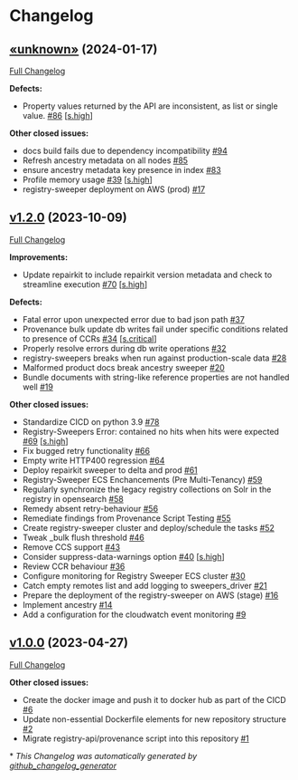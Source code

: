 # Changelog

## [«unknown»](https://github.com/NASA-PDS/registry-sweepers/tree/«unknown») (2024-01-17)

[Full Changelog](https://github.com/NASA-PDS/registry-sweepers/compare/v1.2.0...«unknown»)

**Defects:**

- Property values returned by the API are inconsistent, as list or single value. [\#86](https://github.com/NASA-PDS/registry-sweepers/issues/86) [[s.high](https://github.com/NASA-PDS/registry-sweepers/labels/s.high)]

**Other closed issues:**

- docs build fails due to dependency incompatibility [\#94](https://github.com/NASA-PDS/registry-sweepers/issues/94)
- Refresh ancestry metadata on all nodes [\#85](https://github.com/NASA-PDS/registry-sweepers/issues/85)
- ensure ancestry metadata key presence in index [\#83](https://github.com/NASA-PDS/registry-sweepers/issues/83)
- Profile memory usage [\#39](https://github.com/NASA-PDS/registry-sweepers/issues/39) [[s.high](https://github.com/NASA-PDS/registry-sweepers/labels/s.high)]
- registry-sweeper deployment on AWS \(prod\) [\#17](https://github.com/NASA-PDS/registry-sweepers/issues/17)

## [v1.2.0](https://github.com/NASA-PDS/registry-sweepers/tree/v1.2.0) (2023-10-09)

[Full Changelog](https://github.com/NASA-PDS/registry-sweepers/compare/v1.0.0...v1.2.0)

**Improvements:**

- Update repairkit to include repairkit version metadata and check to streamline execution [\#70](https://github.com/NASA-PDS/registry-sweepers/issues/70) [[s.high](https://github.com/NASA-PDS/registry-sweepers/labels/s.high)]

**Defects:**

- Fatal error upon unexpected error due to bad json path [\#37](https://github.com/NASA-PDS/registry-sweepers/issues/37)
- Provenance bulk update db writes fail under specific conditions related to presence of CCRs [\#34](https://github.com/NASA-PDS/registry-sweepers/issues/34) [[s.critical](https://github.com/NASA-PDS/registry-sweepers/labels/s.critical)]
- Properly resolve errors during db write operations [\#32](https://github.com/NASA-PDS/registry-sweepers/issues/32)
- registry-sweepers breaks when run against production-scale data [\#28](https://github.com/NASA-PDS/registry-sweepers/issues/28)
- Malformed product docs break ancestry sweeper [\#20](https://github.com/NASA-PDS/registry-sweepers/issues/20)
- Bundle documents with string-like reference properties are not handled well [\#19](https://github.com/NASA-PDS/registry-sweepers/issues/19)

**Other closed issues:**

- Standardize CICD on python 3.9 [\#78](https://github.com/NASA-PDS/registry-sweepers/issues/78)
- Registry-Sweepers Error: contained no hits when hits were expected [\#69](https://github.com/NASA-PDS/registry-sweepers/issues/69) [[s.high](https://github.com/NASA-PDS/registry-sweepers/labels/s.high)]
- Fix bugged retry functionality [\#66](https://github.com/NASA-PDS/registry-sweepers/issues/66)
- Empty write HTTP400 regression [\#64](https://github.com/NASA-PDS/registry-sweepers/issues/64)
- Deploy repairkit sweeper to delta and prod [\#61](https://github.com/NASA-PDS/registry-sweepers/issues/61)
- Registry-Sweeper ECS Enchancements \(Pre Multi-Tenancy\) [\#59](https://github.com/NASA-PDS/registry-sweepers/issues/59)
- Regularly synchronize the legacy registry collections on Solr in the registry in opensearch [\#58](https://github.com/NASA-PDS/registry-sweepers/issues/58)
- Remedy absent retry-behaviour [\#56](https://github.com/NASA-PDS/registry-sweepers/issues/56)
- Remediate findings from Provenance Script Testing [\#55](https://github.com/NASA-PDS/registry-sweepers/issues/55)
- Create registry-sweeper cluster and deploy/schedule the tasks [\#52](https://github.com/NASA-PDS/registry-sweepers/issues/52)
- Tweak \_bulk flush threshold [\#46](https://github.com/NASA-PDS/registry-sweepers/issues/46)
- Remove CCS support [\#43](https://github.com/NASA-PDS/registry-sweepers/issues/43)
- Consider suppress-data-warnings option [\#40](https://github.com/NASA-PDS/registry-sweepers/issues/40) [[s.high](https://github.com/NASA-PDS/registry-sweepers/labels/s.high)]
- Review CCR behaviour [\#36](https://github.com/NASA-PDS/registry-sweepers/issues/36)
- Configure monitoring for Registry Sweeper ECS cluster [\#30](https://github.com/NASA-PDS/registry-sweepers/issues/30)
- Catch empty remotes list and add logging to sweepers\_driver [\#21](https://github.com/NASA-PDS/registry-sweepers/issues/21)
- Prepare the deployment of the registry-sweeper on AWS \(stage\) [\#16](https://github.com/NASA-PDS/registry-sweepers/issues/16)
- Implement ancestry [\#14](https://github.com/NASA-PDS/registry-sweepers/issues/14)
- Add a configuration for the cloudwatch event monitoring  [\#9](https://github.com/NASA-PDS/registry-sweepers/issues/9)

## [v1.0.0](https://github.com/NASA-PDS/registry-sweepers/tree/v1.0.0) (2023-04-27)

[Full Changelog](https://github.com/NASA-PDS/registry-sweepers/compare/3fabe85a65d26f2509c830d02c2b5f09a2793cf7...v1.0.0)

**Other closed issues:**

- Create the docker image and push it to docker hub as part of the CICD [\#6](https://github.com/NASA-PDS/registry-sweepers/issues/6)
- Update non-essential Dockerfile elements for new repository structure  [\#2](https://github.com/NASA-PDS/registry-sweepers/issues/2)
- Migrate registry-api/provenance script into this repository [\#1](https://github.com/NASA-PDS/registry-sweepers/issues/1)



\* *This Changelog was automatically generated by [github_changelog_generator](https://github.com/github-changelog-generator/github-changelog-generator)*

